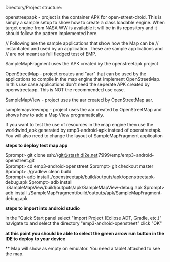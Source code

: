 Directory/Project structure:

openstreepapk - project is the container APK for open-street-droid. This is
  simply a sample setup to show how to create a class loadable engine. When
  target engine from NASA WW is available it will be in its repository and
  it should follow the pattern implemented here.

// Following are the sample applications that show how the Map can be 
// instantiated and used by an application. These are sample applications and
// are not meant as full fledged test of EMP.

SampleMapFragment uses the APK created by the openstreetapk project

OpenStreetMap - project creates and "aar" that can be used by the applications
to compile in the map engine that implement OpenStreetMap. In this use case
applications don't need the seperate APK created by openwtreetapp. This is NOT
the recommended use case.

SampleMapView - project uses the aar created by OpenStreetMap aar.

samplemapviewmpg - project uses the aar created by OpenStreetMap and shows
how to add a Map View programatically.

If you want to test the use of resources in the map engine then use the
worldwind_apk generated by emp3-android-apk instead of openstreetapk.
You will also need to change the layout of SampleMapFragment application

**steps to deploy test map app**  

$prompt> git clone ssh://git@stash.di2e.net:7999/emp/emp3-android-openstreet.git  
$prompt> cd emp3-android-openstreet
$prompt> git checkout master
$prompt> ./gradlew clean build  
$prompt> adb install ./openstreetapk/build/outputs/apk/openstreetapk-debug.apk
$prompt> adb install ./SampleMapView/build/outputs/apk/SampleMapView-debug.apk
$prompt> adb install ./SampleMapFragment/build/outputs/apk/SampleMapFragment-debug.apk


**steps to import into android studio**  

in the "Quick Start panel select "Import Project (Eclipse ADT, Gradle, etc.)"
navigate to and select the directory "emp3-android-openstreet"
click "OK"

**at this point you should be able to select the green arrow run button in the IDE to deploy to your device**  

** Map will show as empty on emulator. You need a tablet attached to see the map.
